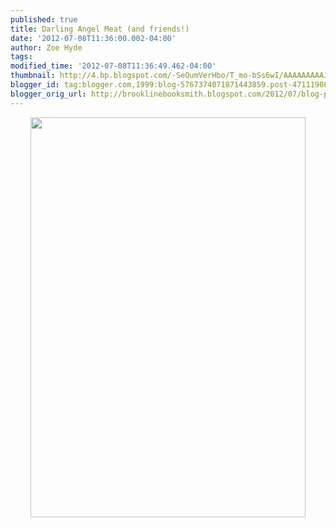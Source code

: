 ```yaml
---
published: true
title: Darling Angel Meat (and friends!)
date: '2012-07-08T11:36:00.002-04:00'
author: Zoe Hyde
tags: 
modified_time: '2012-07-08T11:36:49.462-04:00'
thumbnail: http://4.bp.blogspot.com/-SeOumVerHbo/T_mo-bSs6wI/AAAAAAAAAJM/WF3_AqJJp6o/s72-c/flier+of+ultimate+death+and+betrayal.jpg
blogger_id: tag:blogger.com,1999:blog-5767374071871443859.post-4711190862329645674
blogger_orig_url: http://brooklinebooksmith.blogspot.com/2012/07/blog-post.html
---
```


<div class="separator" style="clear: both; text-align: center;"><a href="http://4.bp.blogspot.com/-SeOumVerHbo/T_mo-bSs6wI/AAAAAAAAAJM/WF3_AqJJp6o/s1600/flier+of+ultimate+death+and+betrayal.jpg" imageanchor="1" style="margin-left: 1em; margin-right: 1em;"><img border="0" height="640" src="http://4.bp.blogspot.com/-SeOumVerHbo/T_mo-bSs6wI/AAAAAAAAAJM/WF3_AqJJp6o/s640/flier+of+ultimate+death+and+betrayal.jpg" width="440" /></a></div><br />